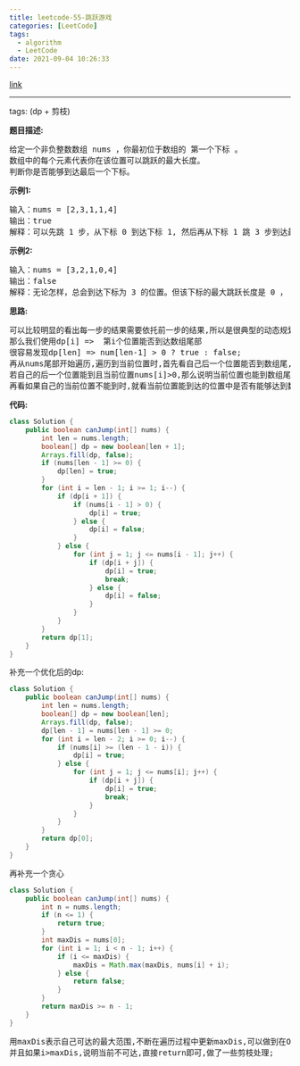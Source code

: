 ```yaml
---
title: leetcode-55-跳跃游戏
categories: [LeetCode]
tags:
  - algorithm
  - LeetCode
date: 2021-09-04 10:26:33
---
```


[link](https://leetcode-cn.com/problems/jump-game/)

<hr/>

tags: (dp + 剪枝)

**题目描述:**

<pre>
给定一个非负整数数组 nums ，你最初位于数组的 第一个下标 。
数组中的每个元素代表你在该位置可以跳跃的最大长度。
判断你是否能够到达最后一个下标。
</pre>

**示例1:**

<pre>
输入：nums = [2,3,1,1,4]
输出：true
解释：可以先跳 1 步，从下标 0 到达下标 1, 然后再从下标 1 跳 3 步到达最后一个下标。
</pre>

**示例2:**

<pre>
输入：nums = [3,2,1,0,4]
输出：false
解释：无论怎样，总会到达下标为 3 的位置。但该下标的最大跳跃长度是 0 ， 所以永远不可能到达最后一个下标。
</pre>

**思路:**

<pre>
可以比较明显的看出每一步的结果需要依托前一步的结果,所以是很典型的动态规划;
那么我们使用dp[i]	=>	第i个位置能否到达数组尾部
很容易发现dp[len] =>	num[len-1] > 0 ? true : false;
再从nums尾部开始遍历,遍历到当前位置时,首先看自己后一个位置能否到数组尾,
若自己的后一个位置能到且当前位置nums[i]>0,那么说明当前位置也能到数组尾,
再看如果自己的当前位置不能到时,就看当前位置能到达的位置中是否有能够达到数组尾的
</pre>

**代码:**

```java
class Solution {
    public boolean canJump(int[] nums) {
        int len = nums.length;
        boolean[] dp = new boolean[len + 1];
        Arrays.fill(dp, false);
        if (nums[len - 1] >= 0) {
            dp[len] = true;
        }
        for (int i = len - 1; i >= 1; i--) {
            if (dp[i + 1]) {
                if (nums[i - 1] > 0) {
                    dp[i] = true;
                } else {
                    dp[i] = false;
                }
            } else {
                for (int j = 1; j <= nums[i - 1]; j++) {
                    if (dp[i + j]) {
                        dp[i] = true;
                        break;
                    } else {
                        dp[i] = false;
                    }
                }
            }
        }
        return dp[1];
    }
}
```

补充一个优化后的dp:

```java
class Solution {
    public boolean canJump(int[] nums) {
        int len = nums.length;
        boolean[] dp = new boolean[len];
        Arrays.fill(dp, false);
        dp[len - 1] = nums[len - 1] >= 0;
        for (int i = len - 2; i >= 0; i--) {
            if (nums[i] >= (len - 1 - i)) {
                dp[i] = true;
            } else {
                for (int j = 1; j <= nums[i]; j++) {
                    if (dp[i + j]) {
                        dp[i] = true;
                        break;
                    }
                }
            }
        }
        return dp[0];
    }
}
```

再补充一个贪心

```java
class Solution {
    public boolean canJump(int[] nums) {
        int n = nums.length;
        if (n <= 1) {
            return true;
        }
        int maxDis = nums[0];
        for (int i = 1; i < n - 1; i++) {
            if (i <= maxDis) {
                maxDis = Math.max(maxDis, nums[i] + i);
            } else {
                return false;
            }
        }
        return maxDis >= n - 1;
    }
}
```

<pre>
用maxDis表示自己可达的最大范围,不断在遍历过程中更新maxDis,可以做到在O(n)内得到结果;
并且如果i>maxDis,说明当前不可达,直接return即可,做了一些剪枝处理;
</pre>

